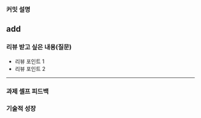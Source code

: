 ### **커밋 설명**

<!--
좋은 피드백을 받기 위해 가장 중요한 것은 커밋입니다.
코드를 작성할 때 커밋을 작업 단위로 잘 쪼개주세요!

예시)
동시성 처리 : c83845
동시성 테스트 코드 : d93ji3
-->

## add

### **리뷰 받고 싶은 내용(질문)**

- 리뷰 포인트 1
- 리뷰 포인트 2
<!-- - 코드 리뷰에서 피드백 받고 싶은 포인트가 있다면 추가로 작성해주세요

  좋은 예:
  - 커밋 : 동시성 테스트 코드 d93ji3
  - 내용 `ErrorMessage` 컴포넌트의 상태 업데이트 로직이 적절한지 검토 부탁드립니다.

  - 커밋 : 동시성 처리 c83845 / 혹은 파일명
  - 내용 : 추가한 유닛 테스트(`LoginError.test.js`)의 테스트 케이스가 충분한지 확인 부탁드립니다.

  나쁜 예:
  - 개선사항을 알려주세요.
  - 코드 전반적으로 봐주세요.
  - 뭘 질문할지 모르겠어요. -->

---

### **과제 셀프 피드백**

<!-- 예시
- 과제에서 모호하거나 애매했던 부분
- 과제에서 좋았던 부분
-->

### 기술적 성장

<!-- 예시
- 새로 학습한 개념
- 기존 지식의 재발견/심화
- 구현 과정에서의 기술적 도전과 해결
-->
